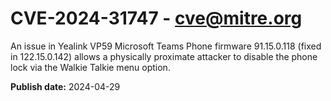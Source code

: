 # CVE-2024-31747 - cve@mitre.org

An issue in Yealink VP59 Microsoft Teams Phone firmware 91.15.0.118 (fixed in 122.15.0.142) allows a physically proximate attacker to disable the phone lock via the Walkie Talkie menu option.

**Publish date:** 2024-04-29
